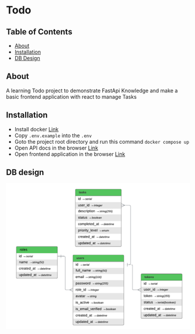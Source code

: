 # Todo

## Table of Contents

- [About](##about)
- [Installation](##installation)
- [DB Design](##db)

## About
A learning Todo project to demonstrate FastApi Knowledge and make a basic frontend application with react to manage Tasks

## Installation
- Install docker [Link](https://www.docker.com/products/docker-desktop/)
- Copy `.env.example` into the `.env`
- Goto the project root directory and run this command `docker compose up`
- Open API docs in the browser [Link](http://localhost:8000/docs)
- Open frontend application in the browser [Link](http://localhost:3000)

## DB design
![alt text](db.png)